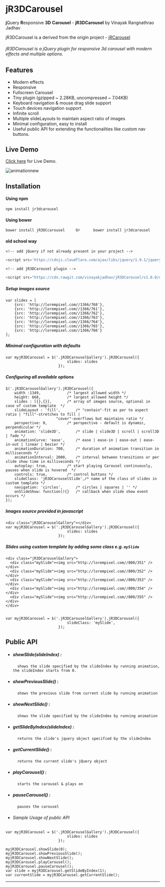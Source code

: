 # jR3DCarousel
**j**Query **R**esponsive **3D** **Carousel** - __jR3DCarousel__ by Vinayak Rangnathrao Jadhav

jR3DCarousel is a derived from the origin project - [jRCarousel](https://github.com/vinayakjadhav/jRCarousel)

###### jR3DCarousel is a jQuery plugin for responsive 3d carousel with modern effects and multiple options.

## Features
- Modern effects
- Responsive
- Fullscreen Carousel
- Tiny plugin (gzipped ~ 2.28KB, uncompressed ~ 7.04KB)
- Keyboard navigation & mouse drag slide support
- Touch devices navigation support
- Infinite scroll
- Multiple slideLayouts to maintain aspect ratio of images
- Minimal configuration, easy to install
- Useful public API for extending the functionalities like custom nav buttons.
 
## Live Demo
   [Click here](http://vinayakjadhav.github.io/jR3DCarousel/) for Live Demo.

   ![animationnew](https://cloud.githubusercontent.com/assets/7734229/11457324/f46c4d30-96cb-11e5-9281-b0141721b755.gif)

## Installation
#### Using npm
``` 
npm install jr3dcarousel
```

#### Using bower
```
bower install jR3DCcarousel		Or		bower install jr3dcarousel
```

#### old school way

	<!-- add jQuery if not already present in your project -->
``` javascript
<script src='https://cdnjs.cloudflare.com/ajax/libs/jquery/1.9.1/jquery.min.js'></script>
```
	<!-- add jR3DCarousel plugin -->
``` javascript
<script src="https://cdn.rawgit.com/vinayakjadhav/jR3DCarousel/v1.0.0/dist/jR3DCarousel.min.js"></script>
```

##### Setup images source
```
var slides = [
	{src: 'http://lorempixel.com//1366/768'},
	{src: 'http://lorempixel.com//1366/761'},
	{src: 'http://lorempixel.com//1366/762'},
	{src: 'http://lorempixel.com//1366/763'},
	{src: 'http://lorempixel.com//1366/764'},
	{src: 'http://lorempixel.com//1366/765'},
	{src: 'http://lorempixel.com//1366/766'}
];
```

##### Minimal configuration with defaults
```
var myjR3DCarousel = $('.jR3DCarouselGallery').jR3DCarousel({
							slides: slides
						});
```

##### Configuring all available options
```
$('.jR3DCarouselGallery').jR3DCarousel({
 	width :1349,			/* largest allowed width */
	height: 668,			/* largest allowed height */
	slides : [{},{}], 		/* array of images source, optional in case of custom template  */
	slideLayout : 'fill', 		/* "contain"-fit as per to aspect ratio | "fill"-stretches to fill |
					   "cover"-overflows but maintains ratio */
	perspective: 0,			/* perspective - default is dynamic, perpendicular */
	animation: 'slide3D', 		/* slide | slide3D | scroll | scroll3D | fade */
	animationCurve: 'ease',		/* ease | ease-in | ease-out | ease-in-out | linear | bezier */
	animationDuration: 700,		/* duration of animation transition in milliseconds */
	animationInterval: 2000,	/* interval between transitions or per slide show time in milliseconds */
	autoplay: true,			/* start playing Carousel continuously, pauses when slide is hovered  */
	controls: true,			/* control buttons */
	slideClass: 'jR3DCarouselSlide',/* name of the class of slides in custom template */
	navigation: 'circles',		/* circles | squares | '' */
	onSlideShow: function(){}	/* callback when slide show event occurs */
});
```
##### Images source provided in javascript
```
<div class="jR3DCarouselGallery"></div>
var myjR3DCarousel = $('.jR3DCarouselGallery').jR3DCarousel({
							slides: slides
						});
```

##### Slides using custom template by adding some class e.g. `mySlide`
```
<div class="jR3DCarouselGallery">
  <div class="mySlide"><img src="http://lorempixel.com//800/351" /></div>
  <div class="mySlide"><img src="http://lorempixel.com//800/352" /></div>
  <div class="mySlide"><img src="http://lorempixel.com//800/353" /></div>
  <div class="mySlide"><img src="http://lorempixel.com//800/354" /></div>
  <div class="mySlide"><img src="http://lorempixel.com//800/355" /></div>
</div>


var myjR3DCarousel = $('.jR3DCarouselGallery').jR3DCarousel({
							slideClass: 'mySlide',
						});

```
## Public API
- ##### showSlide(slideIndex) 	:
		shows the slide specified by the slideIndex by running animation, the slideIndex starts from 0.

- ##### showPreviousSlide()		:
		shows the previous slide from current slide by running animation

- ##### showNextSlide()		:
		shows the slide specified by the slideIndex by running animation

- ##### getSlideByIndex(slideIndex)	:
		returns the slide's jquery object specified by the slideIndex

- ##### getCurrentSlide()		:
		returns the current slide's jQuery object
		
- ##### playCarousel()		:
		starts the carousel & plays on
		
- ##### pauseCarousel()		:
		pauses the carousel

- ###### Sample Usage of public API
```
var myjR3DCarousel = $('.jR3DCarouselGallery').jR3DCarousel({
							slides: slides
						});

myjR3DCarousel.showSlide(0);
myjR3DCarousel.showPreviousSlide();
myjR3DCarousel.showNextSlide();
myjR3DCarousel.playCarousel();
myjR3DCarousel.pauseCarousel();
var slide = myjR3DCarousel.getSlideByIndex(1);
var currentSlide = myjR3DCarousel.getCurrentSlide();
```
------------------------------------------------------------------------------------------------------------------
